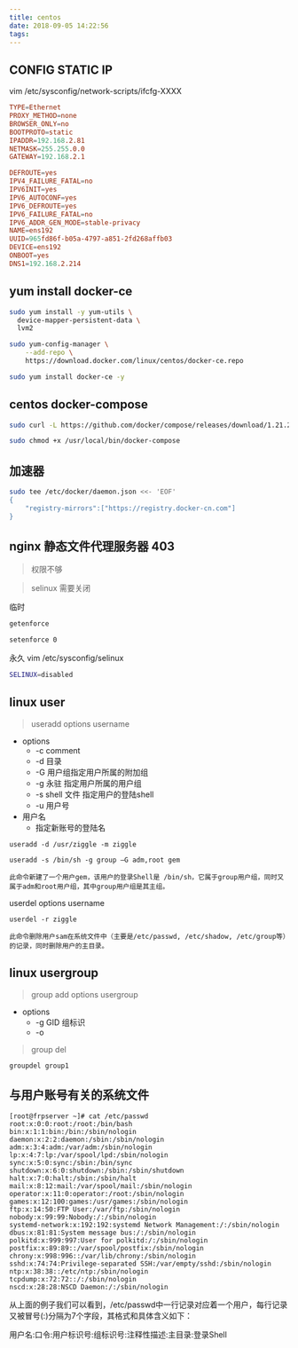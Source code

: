 ```yaml
---
title: centos
date: 2018-09-05 14:22:56
tags:
---
```


## CONFIG  STATIC IP

vim /etc/sysconfig/network-scripts/ifcfg-XXXX

```conf
TYPE=Ethernet
PROXY_METHOD=none
BROWSER_ONLY=no
BOOTPROTO=static
IPADDR=192.168.2.81
NETMASK=255.255.0.0
GATEWAY=192.168.2.1

DEFROUTE=yes
IPV4_FAILURE_FATAL=no
IPV6INIT=yes
IPV6_AUTOCONF=yes
IPV6_DEFROUTE=yes
IPV6_FAILURE_FATAL=no
IPV6_ADDR_GEN_MODE=stable-privacy
NAME=ens192
UUID=965fd86f-b05a-4797-a851-2fd268affb03
DEVICE=ens192
ONBOOT=yes
DNS1=192.168.2.214
```

## yum install docker-ce

```sh
sudo yum install -y yum-utils \
  device-mapper-persistent-data \
  lvm2
```

```sh
sudo yum-config-manager \
    --add-repo \
    https://download.docker.com/linux/centos/docker-ce.repo
```

```sh
sudo yum install docker-ce -y
```

## centos docker-compose

```sh
sudo curl -L https://github.com/docker/compose/releases/download/1.21.2/docker-compose-$(uname -s)-$(uname -m) -o /usr/local/bin/docker-compose
```

```sh
sudo chmod +x /usr/local/bin/docker-compose
```

## 加速器

```sh
sudo tee /etc/docker/daemon.json <<- 'EOF'
{
    "registry-mirrors":["https://registry.docker-cn.com"]
}
```

## nginx 静态文件代理服务器 403

> 权限不够


> selinux 需要关闭

临时

```sh
getenforce

setenforce 0
```

永久 vim /etc/sysconfig/selinux

```sh
SELINUX=disabled
```

## linux user

> useradd options username
- options
    - -c comment
    - -d 目录
    - -G 用户组指定用户所属的附加组
    - -g 永驻 指定用户所属的用户组
    - -s shell 文件 指定用户的登陆shell
    - -u 用户号
- 用户名
    - 指定新账号的登陆名

```
useradd -d /usr/ziggle -m ziggle

useradd -s /bin/sh -g group –G adm,root gem

此命令新建了一个用户gem，该用户的登录Shell是 /bin/sh，它属于group用户组，同时又属于adm和root用户组，其中group用户组是其主组。
```

userdel options username
```
userdel -r ziggle

此命令删除用户sam在系统文件中（主要是/etc/passwd, /etc/shadow, /etc/group等）的记录，同时删除用户的主目录。
```

## linux usergroup

> group add options usergroup

- options 
    - -g GID 组标识
    - -o 
  
> group del

```
groupdel group1
```
<!-- more -->

## 与用户账号有关的系统文件

```
[root@frpserver ~]# cat /etc/passwd
root:x:0:0:root:/root:/bin/bash
bin:x:1:1:bin:/bin:/sbin/nologin
daemon:x:2:2:daemon:/sbin:/sbin/nologin
adm:x:3:4:adm:/var/adm:/sbin/nologin
lp:x:4:7:lp:/var/spool/lpd:/sbin/nologin
sync:x:5:0:sync:/sbin:/bin/sync
shutdown:x:6:0:shutdown:/sbin:/sbin/shutdown
halt:x:7:0:halt:/sbin:/sbin/halt
mail:x:8:12:mail:/var/spool/mail:/sbin/nologin
operator:x:11:0:operator:/root:/sbin/nologin
games:x:12:100:games:/usr/games:/sbin/nologin
ftp:x:14:50:FTP User:/var/ftp:/sbin/nologin
nobody:x:99:99:Nobody:/:/sbin/nologin
systemd-network:x:192:192:systemd Network Management:/:/sbin/nologin
dbus:x:81:81:System message bus:/:/sbin/nologin
polkitd:x:999:997:User for polkitd:/:/sbin/nologin
postfix:x:89:89::/var/spool/postfix:/sbin/nologin
chrony:x:998:996::/var/lib/chrony:/sbin/nologin
sshd:x:74:74:Privilege-separated SSH:/var/empty/sshd:/sbin/nologin
ntp:x:38:38::/etc/ntp:/sbin/nologin
tcpdump:x:72:72::/:/sbin/nologin
nscd:x:28:28:NSCD Daemon:/:/sbin/nologin
```
从上面的例子我们可以看到，/etc/passwd中一行记录对应着一个用户，每行记录又被冒号(:)分隔为7个字段，其格式和具体含义如下：

用户名:口令:用户标识号:组标识号:注释性描述:主目录:登录Shell
